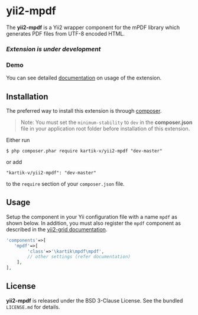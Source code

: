 yii2-mpdf
=============

The **yii2-mpdf**  is a Yii2 wrapper component for the mPDF library which generates PDF files from UTF-8 encoded HTML.

### _Extension is under development_

### Demo
You can see detailed [documentation](http://demos.krajee.com/mpdf) on usage of the extension.

## Installation

The preferred way to install this extension is through [composer](http://getcomposer.org/download/).

> Note: You must set the `minimum-stability` to `dev` in the **composer.json** file in your application root folder before installation of this extension.

Either run

```
$ php composer.phar require kartik-v/yii2-mpdf "dev-master"
```

or add

```
"kartik-v/yii2-mpdf": "dev-master"
```

to the ```require``` section of your `composer.json` file.

## Usage


Setup the component in your Yii configuration file with a name `mpdf` as shown below. In addition, you must also register 
the `mpdf` component as described in the [yii2-grid documentation](http://demos.krajee.com/mpdf).

```php
'components'=>[
   'mpdf'=>[
        'class'=>'\kartik\mpdf\mpdf',
        // other settings (refer documentation)
    ],
],
```

## License

**yii2-mpdf** is released under the BSD 3-Clause License. See the bundled `LICENSE.md` for details.
